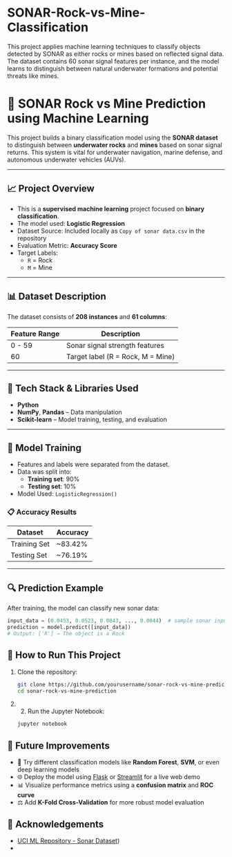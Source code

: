 # SONAR-Rock-vs-Mine-Classification
This project applies machine learning techniques to classify objects detected by SONAR as either rocks or mines based on reflected signal data. The dataset contains 60 sonar signal features per instance, and the model learns to distinguish between natural underwater formations and potential threats like mines.
# 🧭 SONAR Rock vs Mine Prediction using Machine Learning

This project builds a binary classification model using the **SONAR dataset** to distinguish between **underwater rocks** and **mines** based on sonar signal returns. This system is vital for underwater navigation, marine defense, and autonomous underwater vehicles (AUVs).

---

## 📈 Project Overview

- This is a **supervised machine learning** project focused on **binary classification**.
- The model used: **Logistic Regression**
- Dataset Source: Included locally as `Copy of sonar data.csv` in the repository
- Evaluation Metric: **Accuracy Score**
- Target Labels:  
  - `R` = Rock  
  - `M` = Mine

---

## 📊 Dataset Description

The dataset consists of **208 instances** and **61 columns**:

| Feature Range | Description                       |
|---------------|-----------------------------------|
| 0 - 59        | Sonar signal strength features     |
| 60            | Target label (R = Rock, M = Mine) |

---

## 🔧 Tech Stack & Libraries Used

- **Python**
- **NumPy**, **Pandas** – Data manipulation
- **Scikit-learn** – Model training, testing, and evaluation

---

## 🧠 Model Training

- Features and labels were separated from the dataset.
- Data was split into:
  - **Training set**: 90%
  - **Testing set**: 10%
- Model Used: `LogisticRegression()`

### 📋 Accuracy Results

| Dataset        | Accuracy     |
|----------------|--------------|
| Training Set   | ~83.42%      |
| Testing Set    | ~76.19%      |

---

## 🔍 Prediction Example

After training, the model can classify new sonar data:

```python
input_data = (0.0453, 0.0523, 0.0843, ..., 0.0044)  # sample sonar input
prediction = model.predict([input_data])
# Output: ['R'] → The object is a Rock
```
## 🚀 How to Run This Project

1. Clone the repository:
   ```bash
   git clone https://github.com/yourusername/sonar-rock-vs-mine-prediction.git 
   cd sonar-rock-vs-mine-prediction
   ```
2. 2. Run the Jupyter Notebook:
   ````bash
   jupyter notebook

## 📙 Future Improvements

- 🔧 Try different classification models like **Random Forest**, **SVM**, or even deep learning models
- 🌐 Deploy the model using [Flask](https://flask.palletsprojects.com/ ) or [Streamlit](https://streamlit.io/ ) for a live web demo
- 📊 Visualize performance metrics using a **confusion matrix** and **ROC curve**
- ⚖️ Add **K-Fold Cross-Validation** for more robust model evaluation

## 🙌 Acknowledgements

- [UCI ML Repository - Sonar Dataset](https://archive.ics.uci.edu/dataset/151/connectionist+bench+sonar+mines+vs+rocks))
- 

